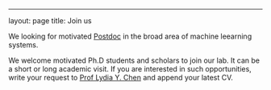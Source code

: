 ---
layout: page
title: Join us


We looking for motivated [Postdoc](https://github.com/Team-TUD/DIS/blob/master/docs/Postdoc_TUDelft_20.pdf) in the broad area of machine leearning systems.

We welcome motivated Ph.D students and scholars to join our lab. It can be a short or long academic visit. If you are interested in such opportunities, write your request to [Prof Lydia Y. Chen](mailto:lydiaychen@ieee.org) and append your latest CV.
